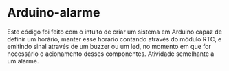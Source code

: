# Arduino-alarme

Este código foi feito com o intuito de criar um sistema em Arduino capaz de definir um horário, manter esse horário contando através do módulo RTC, e emitindo sinal através de um buzzer ou um led, no momento em que for necessário o acionamento desses componentes. Atividade semelhante a um alarme.  
